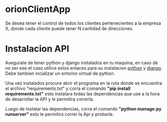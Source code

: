 # orionClientApp
Se desea tener el control de todos los clientes pertenecientes a la empresa X, donde cada cliente puede tener N cantidad de direcciones.

# Instalacion API

Asegurate de tener python y django instalados en tu maquina, en caso de no ser ese el caso utilice estos enlaces para su instalacion [python](https://www.python.org/downloads/) y [django](https://www.djangoproject.com/start/). Debe tambien incializar un entorno virtual de python.

Una vez instalados procure abrir el programa en la ruta donde se encuentra el archivo "requirements.txt" y corra el comando **"pip install requirements.txt"** esto instalara todas las dependencias que use a la hora de desarrollar la API y le permitira correrla.

Luego de instalar las dependencias, corra el comando **"python manage.py runserver"** esto le permitira correr la Api y probarla.
